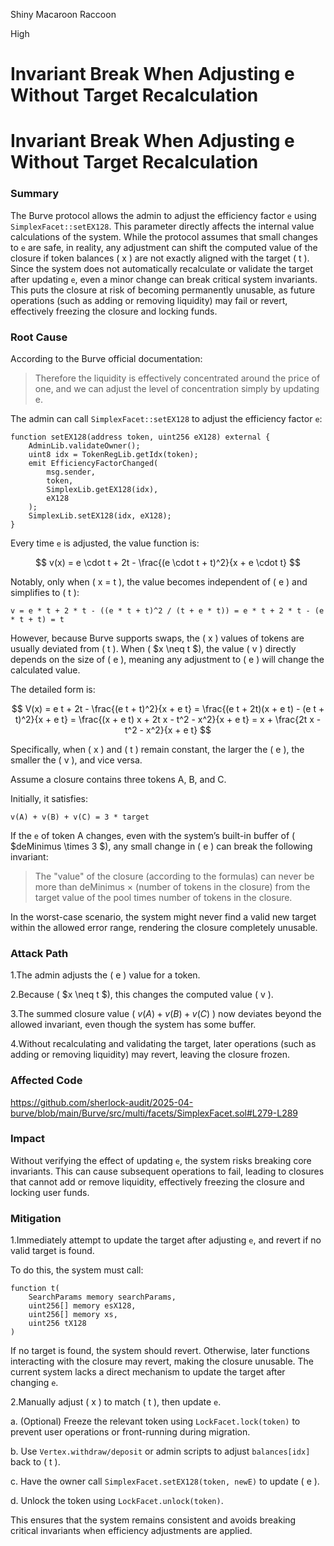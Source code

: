 Shiny Macaroon Raccoon

High

# Invariant Break When Adjusting e Without Target Recalculation

# Invariant Break When Adjusting e Without Target Recalculation

### Summary

The Burve protocol allows the admin to adjust the efficiency factor `e` using `SimplexFacet::setEX128`. This parameter directly affects the internal value calculations of the system. While the protocol assumes that small changes to `e` are safe, in reality, any adjustment can shift the computed value of the closure if token balances \( x \) are not exactly aligned with the target \( t \). Since the system does not automatically recalculate or validate the target after updating `e`, even a minor change can break critical system invariants. This puts the closure at risk of becoming permanently unusable, as future operations (such as adding or removing liquidity) may fail or revert, effectively freezing the closure and locking funds. 


### Root Cause

According to the Burve official documentation:

> Therefore the liquidity is effectively concentrated around the price of one, and we can adjust the level of concentration simply by updating e.

The admin can call `SimplexFacet::setEX128` to adjust the efficiency factor `e`:

```solidity
function setEX128(address token, uint256 eX128) external {
    AdminLib.validateOwner();
    uint8 idx = TokenRegLib.getIdx(token);
    emit EfficiencyFactorChanged(
        msg.sender,
        token,
        SimplexLib.getEX128(idx),
        eX128
    );
    SimplexLib.setEX128(idx, eX128); 
}
```

Every time `e` is adjusted, the value function is:

$$
v(x) = e \cdot t + 2t - \frac{(e \cdot t + t)^2}{x + e \cdot t}
$$

Notably, only when \( x = t \), the value becomes independent of \( e \) and simplifies to \( t \):

```solidity
v = e * t + 2 * t - ((e * t + t)^2 / (t + e * t)) = e * t + 2 * t - (e * t + t) = t
```

However, because Burve supports swaps, the \( x \) values of tokens are usually deviated from \( t \). When \( $x \neq t $\), the value \( v \) directly depends on the size of \( e \), meaning any adjustment to \( e \) will change the calculated value.

The detailed form is:

$$
V(x) = e t + 2t - \frac{(e t + t)^2}{x + e t}
= \frac{(e t + 2t)(x + e t) - (e t + t)^2}{x + e t}
= \frac{(x + e t) x + 2t x - t^2 - x^2}{x + e t}
= x + \frac{2t x - t^2 - x^2}{x + e t}
$$

Specifically, when \( x \) and \( t \) remain constant, the larger the \( e \), the smaller the \( v \), and vice versa.

Assume a closure contains three tokens A, B, and C.

Initially, it satisfies:

```solidity
v(A) + v(B) + v(C) = 3 * target
```

If the `e` of token A changes, even with the system’s built-in buffer of \( $deMinimus \times 3 $\), any small change in \( e \) can break the following invariant:

> The "value" of the closure (according to the formulas) can never be more than deMinimus × (number of tokens in the closure) from the target value of the pool times number of tokens in the closure.

In the worst-case scenario, the system might never find a valid new target within the allowed error range, rendering the closure completely unusable.


### Attack Path

1.The admin adjusts the \( e \) value for a token.

2.Because \( $x \neq t $\), this changes the computed value \( v \).

3.The summed closure value \( $v(A) + v(B) + v(C)$ \) now deviates beyond the allowed invariant, even though the system has some buffer.

4.Without recalculating and validating the target, later operations (such as adding or removing liquidity) may revert, leaving the closure frozen.


### Affected Code

https://github.com/sherlock-audit/2025-04-burve/blob/main/Burve/src/multi/facets/SimplexFacet.sol#L279-L289


### Impact

Without verifying the effect of updating `e`, the system risks breaking core invariants. This can cause subsequent operations to fail, leading to closures that cannot add or remove liquidity, effectively freezing the closure and locking user funds.


### Mitigation

1.Immediately attempt to update the target after adjusting `e`, and revert if no valid target is found.

To do this, the system must call:

```solidity
function t(  
    SearchParams memory searchParams,  
    uint256[] memory esX128,
    uint256[] memory xs,
    uint256 tX128
)
```

If no target is found, the system should revert. Otherwise, later functions interacting with the closure may revert, making the closure unusable. The current system lacks a direct mechanism to update the target after changing `e`.


2.Manually adjust ( x ) to match ( t ), then update `e`.

a. (Optional) Freeze the relevant token using `LockFacet.lock(token)` to prevent user operations or front-running during migration.

b. Use `Vertex.withdraw/deposit` or admin scripts to adjust `balances[idx]` back to \( t \).

c. Have the owner call `SimplexFacet.setEX128(token, newE)` to update \( e \).

d. Unlock the token using `LockFacet.unlock(token)`.

This ensures that the system remains consistent and avoids breaking critical invariants when efficiency adjustments are applied.